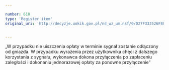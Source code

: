 ```yaml
---

number: 618
type: 'Register item'
original_uri: 'http://decyzje.uokik.gov.pl/nd_wz_um.nsf/0/D27F333526F80937C12572DD00329616?OpenDocument'


---
```


„W przypadku nie uiszczenia opłaty w terminie sygnał zostanie odłączony od gniazda. W przypadku wyrażenia przez użytkownika chęci z dalszego korzystania z sygnału, wykonawca dokona przyłączenia po zapłaceniu zaległości i dokonaniu jednorazowej opłaty za ponowne przyłączenie”
